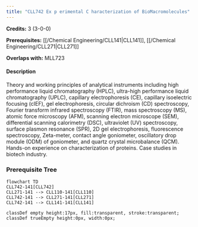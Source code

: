 ```yaml
---
title: "CLL742 Ex p erimental C haracterization of BioMacromolecules"
---
```

**Credits:** 3 (3-0-0)

**Prerequisites:** [[/Chemical Engineering/CLL141|CLL141]], [[/Chemical Engineering/CLL271|CLL271]]

**Overlaps with:** MLL723

#### Description
Theory and working principles of analytical instruments including high performance liquid chromatography (HPLC), ultra-high performance liquid chromatography (UPLC), capillary electrophoresis (CE), capillary isoelectric focusing (cIEF), gel electrophoresis, circular dichroism (CD) spectroscopy, Fourier transform infrared spectroscopy (FTIR), mass spectroscopy (MS), atomic force microscopy (AFM), scanning electron microscope (SEM), differential scanning calorimetry (DSC), ultraviolet (UV) spectroscopy, surface plasmon resonance (SPR), 2D gel electrophoresis, fluorescence spectroscopy, Zeta-meter, contact angle goniometer, oscillatory drop module (ODM) of goniometer, and quartz crystal microbalance (QCM). Hands-on experience on characterization of proteins. Case studies in biotech industry.

### Prerequisite Tree

```mermaid
flowchart TD
CLL742-141[CLL742]
CLL271-141 --> CLL110-141[CLL110]
CLL742-141 --> CLL271-141[CLL271]
CLL742-141 --> CLL141-141[CLL141]

classDef empty height:17px, fill:transparent, stroke:transparent;
classDef trueEmpty height:0px, width:0px;
```